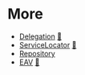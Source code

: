 # More

* [Delegation](Delegation) [:notebook:](http://en.wikipedia.org/wiki/Delegation_pattern)
* [ServiceLocator](ServiceLocator) [:notebook:](http://en.wikipedia.org/wiki/Service_locator_pattern)
* [Repository](Repository)
* [EAV](EAV) [:notebook:](https://en.wikipedia.org/wiki/Entity%E2%80%93attribute%E2%80%93value_model)

